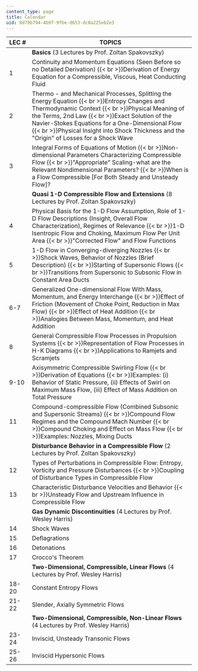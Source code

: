 ```yaml
---
content_type: page
title: Calendar
uid: 8d79b794-4b9f-9fbe-d653-dc8a225eb2e3
---
```


| LEC # | TOPICS |
| --- | --- |
| &nbsp; | **Basics** (3 Lectures by Prof. Zoltan Spakovszky) |
| 1 | Continuity and Momentum Equations (Seen Before so no Detailed Derivation)  {{< br >}}Derivation of Energy Equation for a Compressible, Viscous, Heat Conducting Fluid |
| 2 | Thermo - and Mechanical Processes, Splitting the Energy Equation  {{< br >}}Entropy Changes and Thermodynamic Context  {{< br >}}Physical Meaning of the Terms, 2nd Law  {{< br >}}Exact Solution of the Navier-Stokes Equations for a One-Dimensional Flow  {{< br >}}Physical Insight into Shock Thickness and the "Origin" of Losses for a Shock Wave |
| 3 | Integral Forms of Equations of Motion  {{< br >}}Non-dimensional Parameters Characterizing Compressible Flow  {{< br >}}"Appropriate" Scaling-what are the Relevant Nondimensional Parameters?  {{< br >}}When is a Flow Compressible \[For Both Steady and Unsteady Flow\]? |
| &nbsp; | **Quasi 1-D Compressible Flow and Extensions** (8 Lectures by Prof. Zoltan Spakovszky) |
| 4 | Physical Basis for the 1-D Flow Assumption, Role of 1-D Flow Descriptions (Insight, Overall Flow Characterization), Regimes of Relevance  {{< br >}}1-D Isentropic Flow and Choking, Maximum Flow Per Unit Area  {{< br >}}"Corrected Flow" and Flow Functions |
| 5 | 1-D Flow in Converging-diverging Nozzles  {{< br >}}Shock Waves, Behavior of Nozzles (Brief Description)  {{< br >}}Starting of Supersonic Flows  {{< br >}}Transitions from Supersonic to Subsonic Flow in Constant Area Ducts |
| 6-7 | Generalized One-dimensional Flow With Mass, Momentum, and Energy Interchange  {{< br >}}Effect of Friction (Movement of Choke Point, Reduction in Max Flow)  {{< br >}}Effect of Heat Addition  {{< br >}}Analogies Between Mass, Momentum, and Heat Addition |
| 8 | General Compressible Flow Processes in Propulsion Systems  {{< br >}}Representation of Flow Processes in H-K Diagrams  {{< br >}}Applications to Ramjets and Scramjets |
| 9-10 | Axisymmetric Compressible Swirling Flow  {{< br >}}Derivation of Equations  {{< br >}}Examples: (i) Behavior of Static Pressure, (ii) Effects of Swirl on Maximum Mass Flow, (iii) Effect of Mass Addition on Total Pressure |
| 11 | Compound-compressible Flow (Combined Subsonic and Supersonic Streams)  {{< br >}}Compound Flow Regimes and the Compound Mach Number  {{< br >}}Compound Choking and Effect on Mass Flow  {{< br >}}Examples: Nozzles, Mixing Ducts |
| &nbsp; | **Disturbance Behavior in a Compressible Flow** (2 Lectures by Prof. Zoltan Spakovszky) |
| 12 | Types of Perturbations in Compressible Flow: Entropy, Vorticity and Pressure Disturbances  {{< br >}}Coupling of Disturbance Types in Compressible Flow |
| 13 | Characteristic Disturbance Velocities and Behavior  {{< br >}}Unsteady Flow and Upstream Influence in Compressible Flow |
| &nbsp; | **Gas Dynamic Discontinuities** (4 Lectures by Prof. Wesley Harris) |
| 14 | Shock Waves |
| 15 | Deflagrations |
| 16 | Detonations |
| 17 | Crocco's Theorem |
| &nbsp; | **Two-Dimensional, Compressible, Linear Flows** (4 Lectures by Prof. Wesley Harris) |
| 18-20 | Constant Entropy Flows |
| 21-22 | Slender, Axially Symmetric Flows |
| &nbsp; | **Two-Dimensional, Compressible, Non-Linear Flows** (4 Lectures by Prof. Wesley Harris) |
| 23-24 | Inviscid, Unsteady Transonic Flows |
| 25-26 | Inviscid Hypersonic Flows